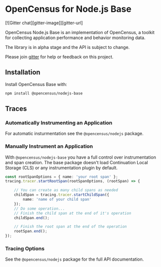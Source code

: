 # OpenCensus for Node.js Base
[![Gitter chat][gitter-image]][gitter-url]

OpenCensus Node.js Base is an implementation of OpenCensus, a toolkit for
collecting application performance and behavior monitoring data.

The library is in alpha stage and the API is subject to change.

Please join [gitter](https://gitter.im/census-instrumentation/Lobby) for help or feedback on this project.

## Installation

Install OpenCensus Base with:

```bash
npm install @opencensus/nodejs-base
```

## Traces

### Automatically Instrumenting an Application

For automatic insturmentation see the `@opencensus/nodejs` package.

### Manually Instrument an Application

With `@opencensus/nodejs-base` you have a full control over instrumentation and
span creation. The base package doesn't load Continuation Local Storage (CLS)
or any instrumentation plugin by default.

```typescript
const rootSpanOptions = { name: 'your root span' };
tracing.tracer.startRootSpan(rootSpanOptions, (rootSpan) => {

    // You can create as many child spans as needed
    childSpan = tracing.tracer.startChildSpan({
        name: 'name of your child span'
    });
    // Do some operation...
    // Finish the child span at the end of it's operation
    childSpan.end();

    // Finish the root span at the end of the operation
    rootSpan.end();
});
```

### Tracing Options

 See the `@opencensus/nodejs` package for the full API documentation.
